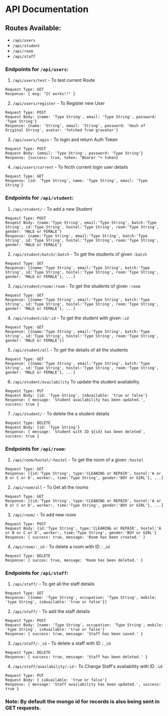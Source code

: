 # API Documentation

## Routes Available: 
- `/api/users`
- `/api/student`
- `/api/room`
- `/api/staff`

### Endpoints for `/api/users`:

1. `/api/users/test` - To test current Route
```
Request Type: GET
Response: { msg: "It works!!" }
```
2. `/api/users/register` - To Register new User
```
Request Type: POST
Request Body: {name: 'Type String', email: 'Type String', password: 'Type String'}
Response: {name: 'String', email: 'String', password: 'Hash of Original String', avatar: 'fetched from gravatar'}
```

3. `/api/users/login` - To login and return Auth Token
```
Request Type: POST
Request Body: {email: 'Type String', password: 'Type String'}
Response: {success: true, token: "Bearer "+ token}
```

4. `/api/users/current` - To fecth current login user details
```
Request Type: GET
Response: {id: 'Type String', name: 'Type String', email: 'Type String'}
```

### Endpoints for `/api/student`:

1. `/api/student/` - To add a new Student
```
Request Type: POST
Reuqest Body: {name:'Type String', email:'Type String', batch:'Type String', id:'Type String', hostel:'Type String', room:'Type String', gender: 'MALE or FEMALE'}
Response: {name:'Type String', email:'Type String', batch:'Type String', id:'Type String', hostel:'Type String', room:'Type String', gender: 'MALE or FEMALE'}
```

2. `/api/student/batch/:batch` - To get the students of given `:batch`
```
Request Type: GET
Response: [{name:'Type String', email:'Type String', batch:'Type String', id:'Type String', hostel:'Type String', room:'Type String', gender: 'MALE or FEMALE'}, ...]
```

3. `/api/student/room/:room` - To get the students of given `:room`
```
Request Type: GET
Response: [{name:'Type String', email:'Type String', batch:'Type String', id:'Type String', hostel:'Type String', room:'Type String', gender: 'MALE or FEMALE'}, ...]
```

4. `/api/student/id/:id` - To get the student with given `:id`
```
Request Type: GET
Response: [{name:'Type String', email:'Type String', batch:'Type String', id:'Type String', hostel:'Type String', room:'Type String', gender: 'MALE or FEMALE'}]
```

5. `/api/student/all` - To get the details of all the students
```
Request Type: GET
Response: [{name:'Type String', email:'Type String', batch:'Type String', id:'Type String', hostel:'Type String', room:'Type String', gender: 'MALE or FEMALE'}, ...]
```

6. `/api/student/availability` To update the student availability
```
Request Type: PUT
Request Body: {id: 'Type String', isAvailable: 'true or false'}
Response: { message: 'Student availability has been updated.', success: true }
```

7. `/api/student/` - To delete the a student details
```
Request Type: DELETE
Request Body: {id: 'Type String'}
Response: { message: `Student with ID ${id} has been deleted`, success: true }
```

### Endpoints for `/api/room`:

1. `/api/room/hostel/:hostel` - To get the room of a given `:hostel`
```
Request Type: GET
Response: [{id:'Type String', type:'CLEANING or REPAIR', hostel:'A or B or C or D', worker:, time:'Type String', gender:'BOY or GIRL'}, ...]
```

2. `/api/room/all` - To Get all the rooms
```
Request Type: GET
Response: [{id:'Type String', type:'CLEANING or REPAIR', hostel:'A or B or C or D', worker:, time:'Type String', gender:'BOY or GIRL'}, ...]
```

3. `/api/room/` - To add new room
```
Request Type: POST
Request Body: {id:'Type String', type:'CLEANING or REPAIR', hostel:'A or B or C or D', worker:, time:'Type String', gender:'BOY or GIRL'}
Response: { success: true, message: 'Room has been created.' }
```

4. `/api/room/:_id` - To delete a room with ID `:_id`
```
Request Type: DELETE
Response: { succes: true, message: 'Room has been deleted.' }
```

### Endpoints for `/api/staff`:

1. `/api/staff/` -  To get all the staff details
```
Request Type: GET
Response: [{name: 'Type String', occupation: 'Type String', mobile: 'type String', isAvailable: 'true or false'}]
```

2. `/api/staff/` - To add the staff details
```
Request Type: POST
Request Body: {name: 'Type String', occupation: 'Type String', mobile: 'type String', isAvailable: 'true or false'}
Response: { success: true, message: 'Staff has been saved.' }
```

3. `/api/staff/:_id` - To delete a staff with ID `:_id`
```
Request Type: DELETE
Response: { success: true, message: 'Staff has been deleted.' }
```

4. `/api/staff/availability/:id` - To Change Staff's availability with ID `:id`
```
Request Type: PUT
Request Body: { isAvailable: 'true or false'}
Response: { message: 'Staff availability has been updated.', success: true }
```

### Note: By default the mongo id for records is also being sent in GET requests.
